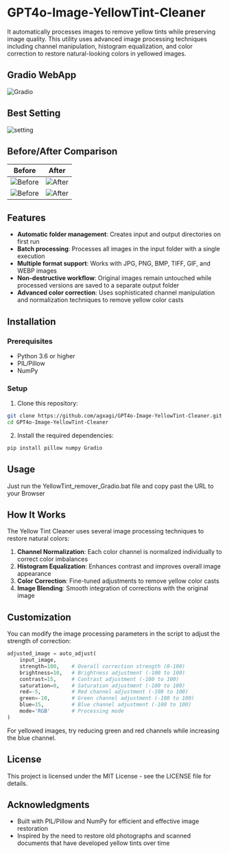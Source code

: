 # GPT4o-Image-YellowTint-Cleaner
It automatically processes images to remove yellow tints while preserving image quality. This utility uses advanced image processing techniques including channel manipulation, histogram equalization, and color correction to restore natural-looking colors in yellowed images.

## Gradio WebApp
![Gradio](https://github.com/user-attachments/assets/a3272c61-ea64-4c69-9490-4c0c835f4865)

## Best Setting 
![setting](https://github.com/user-attachments/assets/54cbaa2d-c7fe-4283-8670-9dc75a3b6471)

## Before/After Comparison
| Before | After |
|--------|--------|
| ![Before](https://github.com/user-attachments/assets/531698d7-eece-476a-a173-38d18ae0a379) | ![After](https://github.com/user-attachments/assets/e56be65f-abc8-46f2-bed6-6b046c0e0735) | 
| ![Before](https://github.com/user-attachments/assets/53d1c2b6-c224-4321-8fc6-7651cc615320) | ![After](https://github.com/user-attachments/assets/a33fdae0-6816-4e43-84a4-4775200fa725) |

## Features

- **Automatic folder management**: Creates input and output directories on first run
- **Batch processing**: Processes all images in the input folder with a single execution
- **Multiple format support**: Works with JPG, PNG, BMP, TIFF, GIF, and WEBP images
- **Non-destructive workflow**: Original images remain untouched while processed versions are saved to a separate output folder
- **Advanced color correction**: Uses sophisticated channel manipulation and normalization techniques to remove yellow color casts

## Installation

### Prerequisites

- Python 3.6 or higher
- PIL/Pillow
- NumPy

### Setup

1. Clone this repository:
```bash
git clone https://github.com/agxagi/GPT4o-Image-YellowTint-Cleaner.git
cd GPT4o-Image-YellowTint-Cleaner
```

2. Install the required dependencies:
```bash
pip install pillow numpy Gradio
```

## Usage

Just run the YellowTint_remover_Gradio.bat file and copy past the URL to your Browser

## How It Works

The Yellow Tint Cleaner uses several image processing techniques to restore natural colors:

1. **Channel Normalization**: Each color channel is normalized individually to correct color imbalances
2. **Histogram Equalization**: Enhances contrast and improves overall image appearance
3. **Color Correction**: Fine-tuned adjustments to remove yellow color casts
4. **Image Blending**: Smooth integration of corrections with the original image

## Customization

You can modify the image processing parameters in the script to adjust the strength of correction:

```python
adjusted_image = auto_adjust(
    input_image,
    strength=100,    # Overall correction strength (0-100)
    brightness=10,   # Brightness adjustment (-100 to 100)
    contrast=15,     # Contrast adjustment (-100 to 100)
    saturation=0,    # Saturation adjustment (-100 to 100)
    red=-5,          # Red channel adjustment (-100 to 100)
    green=-10,       # Green channel adjustment (-100 to 100)
    blue=15,         # Blue channel adjustment (-100 to 100)
    mode='RGB'       # Processing mode
)
```

For yellowed images, try reducing green and red channels while increasing the blue channel.

## License

This project is licensed under the MIT License - see the LICENSE file for details.

## Acknowledgments

- Built with PIL/Pillow and NumPy for efficient and effective image restoration
- Inspired by the need to restore old photographs and scanned documents that have developed yellow tints over time
